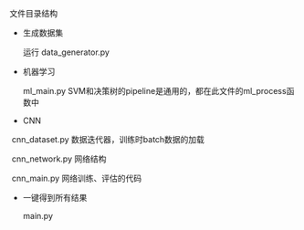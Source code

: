 文件目录结构

- 生成数据集

  运行 data_generator.py

- 机器学习

  ml_main.py	 SVM和决策树的pipeline是通用的，都在此文件的ml_process函数中

- CNN

​	cnn_dataset.py	数据迭代器，训练时batch数据的加载

​	cnn_network.py	网络结构

​	cnn_main.py		网络训练、评估的代码

- 一键得到所有结果

  main.py

